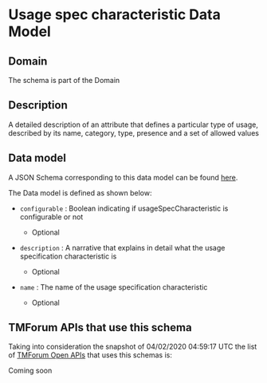 # Usage spec characteristic Data Model

## Domain

The  schema is part of the  Domain

## Description

A detailed description of an attribute that defines a particular type of usage, described by its name, category, type, presence and a set of allowed values

## Data model

A JSON Schema corresponding to this data model can be found
[here](https://github.com/tmforum-rand/schemas/blob/candidates/Product/UsageSpecCharacteristic.schema.json).

The Data model is defined as shown below:

- `configurable` : Boolean indicating if usageSpecCharacteristic is configurable or not

  - Optional


- `description` : A narrative that explains in detail what the usage specification characteristic is

  - Optional


- `name` : The name of the usage specification characteristic

  - Optional






## TMForum APIs that use this schema

Taking into consideration the snapshot of 04/02/2020 04:59:17 UTC the list of [TMForum Open APIs](https://www.tmforum.org/open-apis/) that uses this schemas is:

Coming soon